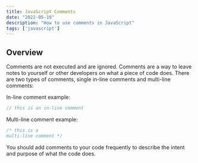 ```yaml
---
title: JavaScript Comments
date: "2022-05-19"
description: "How to use comments in JavaScript"
tags: ['javascript']
---
```


## Overview

Comments are not executed and are ignored. Comments are a way to leave notes to yourself or other developers on what a piece of code does. There are two types of comments, single in-line comments and multi-line comments:

In-line comment example:

```JavaScript
// this is an in-line comment
```

Multi-line comment example:

```JavaScript
/* this is a 
multi-line comment */
```

You should add comments to your code frequently to describe the intent and purpose of what the code does.
